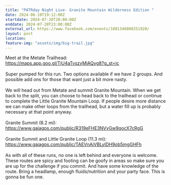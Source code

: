 ```yaml
---
title: "PATRday Night Live- Granite Mountain Wilderness Edition "
date: 2024-06-10T19:12:00Z
startdate: 2024-07-20T20:00:00Z
enddate: 2024-07-20T23:00:00Z
external_url: https://www.facebook.com/events/1081346800251920/
layout: post
location: 
feature-img: "assets/img/big-trail.jpg"
---
```


Meet at the Metate Trailhead&#58; [https://maps.app.goo.gl/TjU4aTvszyMjAQvg8?g_st=ic<br>
](https://maps.app.goo.gl/TjU4aTvszyMjAQvg8?g_st=ic<br>
)  <br>
  Super pumped for this run. Two options available if we have 2 groups. And possible add ons for those that want just a bit more nasty. <br>
  <br>
  We will head out from Metate and summit Granite Mountain. When we get back to the split, you can choose to head back to the trailhead or continue to complete the Little Granite Mountain Loop. If people desire more distance we can make other loops from the trailhead, but a water fill up is probably necessary at that point anyway. <br>
  <br>
  Granite Summit (8.2 mi)&#58; [https://www.gaiagps.com/public/R319eFHE3NVyGw9qocX7cRgG<br>
](https://www.gaiagps.com/public/R319eFHE3NVyGw9qocX7cRgG<br>
)  <br>
  Granite Summit and Little Granite Loop (11.3 mi)&#58; [https://www.gaiagps.com/public/TAEVnAjVBLylDH9ob5mgGHFh<br>
](https://www.gaiagps.com/public/TAEVnAjVBLylDH9ob5mgGHFh<br>
)  <br>
  As with all of these runs, no one is left behind and everyone is welcome. These routes are spicy and footing can be goofy in areas so make sure you are up for the challenge if you commit. And have some knowledge of the route. Bring a headlamp, enough fluids/nutrition and your party face. This is gonna be fun one. <br>
  <br>
  

